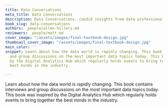 ```yaml
---
title: Data Conversations
meta_title: Data Conversations
description: Data Conversations, candid insights from data professionals
book_slug: data-conversations
authors: _people/allen-hillery.md
reviewers: _people/matt.md
cover_image: "/assets/images/final-textbook-design.jpg"
thumbnail_cover_image: "/assets/images/final-textbook-design.jpg"
main_color: ''
snippet: Learn about how the data world is rapidly changing. This book contains interviews
  and group discussions on the most important data topics today. This book was inspired
  by the Digital Analytics Hub which regularly holds events to bring together the
  best minds in the industry.

---
```

Learn about how the data world is rapidly changing. This book contains interviews and group discussions on the most important data topics today. This book was inspired by the Digital Analytics Hub which regularly holds events to bring together the best minds in the industry.